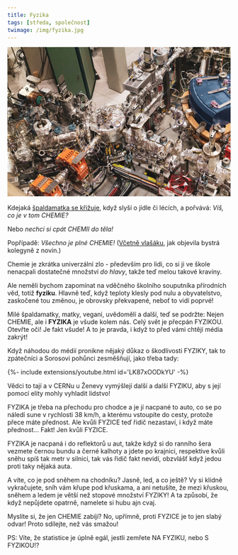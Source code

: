 ```yaml
---
title: Fyzika
tags: [středa, společnost]
twimage: /img/fyzika.jpg
---
```


![cover](/img/fyzika.jpg)

Kdejaká [špaldamatka se křižuje](https://misantrop.info/ta-zla-zla-chemie/), když slyší o jídle či lécích, a pořvává: _Víš, co je v tom CHEMIE?_

Nebo _nechci si cpát CHEMII do těla!_

Popřípadě: _Všechno je plné CHEMIE!_ ([Včetně vlašáku](https://kcc.misantrop.info/2015/01/21/ecka/), jak objevila bystrá kolegyně z novin.)

Chemie je zkrátka univerzální zlo - především pro lidi, co si ji ve škole nenacpali dostatečné množství _do hlavy_, takže teď melou takové kraviny.

Ale neměli bychom zapomínat na vděčného školního souputníka přírodních věd, totiž **fyziku**. Hlavně teď, když teploty klesly pod nulu a obyvatelstvo, zaskočené tou změnou, je obrovsky překvapené, neboť to vidí poprvé!

Milé špaldamatky, matky, vegani, uvědomělí a další, teď se podržte: Nejen CHEMIE, ale i **FYZIKA** je všude kolem nás. Celý svět je přecpán FYZIKOU. Otevřte oči! Je fakt všude! A to je pravda, i když to před vámi chtějí média zakrýt!

Když náhodou do médií pronikne nějaký důkaz o škodlivosti FYZIKY, tak to zpátečníci a Sorosovi pohůnci zesměšňují, jako třeba tady:

<div>{%- include extensions/youtube.html id='LK87xOODkYU' -%}</div>

Vědci to tají a v CERNu u Ženevy vymýšlejí další a další FYZIKU, aby s její pomocí elity mohly vyhladit lidstvo!

FYZIKA je třeba na přechodu pro chodce a je jí nacpané to auto, co se po náledí sune v rychlosti 38 km/h, a kterému vstoupíte do cesty, protože přece máte přednost. Ale kvůli FYZICE teď řidič nezastaví, i když máte přednost... Fakt! Jen kvůli FYZICE.

FYZIKA je nacpaná i do reflektorů u aut, takže když si do ranního šera vezmete černou bundu a černé kalhoty a jdete po krajnici, respektive kvůli sněhu spíš tak metr v silnici, tak vás řidič fakt nevidí, obzvlášť když jedou proti taky nějaká auta.

A víte, co je pod sněhem na chodníku? Jasně, led, a co ještě? Vy si klidně vykračujete, sníh vám křupe pod křuskama, a ani netušíte, že mezi křuskou, sněhem a ledem je větší než stopové množství FYZIKY! A ta způsobí, že když nepůjdete opatrně, namelete si hubu ajn cvaj.

Myslíte si, že jen CHEMIE zabíjí? No, upřímně, proti FYZICE je to jen slabý odvar! Proto sdílejte, než vás smažou!

PS: Víte, že statistice je úplně egál, jestli zemřete NA FYZIKU, nebo S FYZIKOU!?